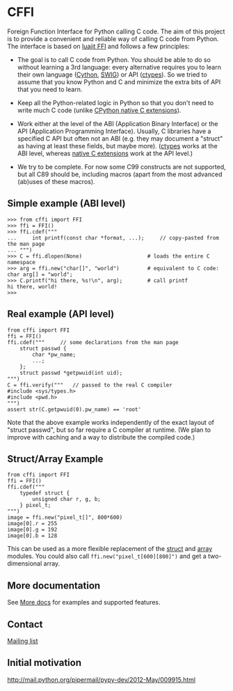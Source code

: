 CFFI
====

Foreign Function Interface for Python calling C code. The aim of this project
is to provide a convenient and reliable way of calling C code from Python.
The interface is based on [luajit FFI](http://luajit.org/ext_ffi.html) and
follows a few principles:

* The goal is to call C code from Python.  You should be able to do so
  without learning a 3rd language: every alternative requires you to learn
  their own language ([Cython](http://www.cython.org),
  [SWIG](http://www.swig.org/)) or API
  ([ctypes](http://docs.python.org/library/ctypes.html)).  So we tried to
  assume that you know Python and C and minimize the extra bits of API that
  you need to learn.

* Keep all the Python-related logic in Python so that you don't need to
  write much C code (unlike
  [CPython native C extensions](http://docs.python.org/extending/extending.html)).

* Work either at the level of the ABI (Application Binary Interface)
  or the API (Application Programming Interface).  Usually, C
  libraries have a specified C API but often not an ABI (e.g. they may
  document a "struct" as having at least these fields, but maybe more).
  ([ctypes](http://docs.python.org/library/ctypes.html) works at the ABI
  level, whereas
  [native C extensions](http://docs.python.org/extending/extending.html)
  work at the API level.)

* We try to be complete.  For now some C99 constructs are not supported,
  but all C89 should be, including macros (apart from the most advanced
  (ab)uses of these macros).

Simple example (ABI level)
--------------------------

    >>> from cffi import FFI
    >>> ffi = FFI()
    >>> ffi.cdef("""
    ...     int printf(const char *format, ...);     // copy-pasted from the man page
    ... """)                                  
    >>> C = ffi.dlopen(None)                     # loads the entire C namespace
    >>> arg = ffi.new("char[]", "world")         # equivalent to C code: char arg[] = "world";
    >>> C.printf("hi there, %s!\n", arg);        # call printf
    hi there, world!
    >>>

Real example (API level)
------------------------

    from cffi import FFI
    ffi = FFI()
    ffi.cdef("""     // some declarations from the man page
        struct passwd {
            char *pw_name;
            ...;
        };
        struct passwd *getpwuid(int uid);
    """)
    C = ffi.verify("""   // passed to the real C compiler
    #include <sys/types.h>
    #include <pwd.h>
    """)
    assert str(C.getpwuid(0).pw_name) == 'root'

Note that the above example works independently of the exact layout of
"struct passwd", but so far require a C compiler at runtime.  (We plan
to improve with caching and a way to distribute the compiled code.)

Struct/Array Example
--------------------

    from cffi import FFI
    ffi = FFI()
    ffi.cdef("""
        typedef struct {
            unsigned char r, g, b;
        } pixel_t;
    """)
    image = ffi.new("pixel_t[]", 800*600)
    image[0].r = 255
    image[0].g = 192
    image[0].b = 128

This can be used as a more flexible replacement of the
[struct](http://docs.python.org/library/struct.html) and
[array](http://docs.python.org/library/array.html) modules.
You could also call ``ffi.new("pixel_t[600][800]")``
and get a two-dimensional array.


More documentation
------------------

See [More docs](http://cffi.readthedocs.org/) for examples and supported features.

Contact
-------

[Mailing list](https://groups.google.com/forum/#!forum/python-cffi)


Initial motivation
------------------

http://mail.python.org/pipermail/pypy-dev/2012-May/009915.html
